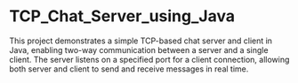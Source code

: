 # TCP_Chat_Server_using_Java
This project demonstrates a simple TCP-based chat server and client in Java, enabling two-way communication between a server and a single client. The server listens on a specified port for a client connection, allowing both server and client to send and receive messages in real time.

